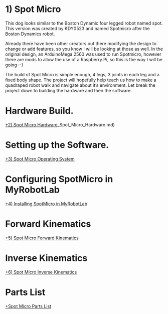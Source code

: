 # 1) Spot Micro
This dog looks similar to the Boston Dynamic four legged robot named spot.
This version was created by KDY0523 and named Spotmicro after the Boston Dynamics robot.

Already there have been other creators out there modifying the design to change or add features, so you know I will be looking at those as well.
In the original design, an ArduinoMega 2560 was used to run Spotmicro, however there are mods to allow the use of a Raspberry Pi, so this is the way I will be going :-)

The build of Spot Micro is simple enough, 4 legs, 3 joints in each leg and a fixed body shape.
The project will hopefully help teach us how to make a quadraped robot walk and navigate about it’s environment.
Let break the project down to building the hardware and then the software.

# Hardware Build.

[+2) Spot Micro Hardware](https://github.com/Cyber-One/SpotMicro_MRL/blob/main/Docs/2)_Spot_Micro_Hardware.md) 

# Setting up the Software.

[+3) Spot Micro Operating System](https://github.com/Cyber-One/SpotMicro_MRL/blob/main/Docs/3-Spot-Micro-Operating-System.md) 

# Configuring SpotMicro in MyRobotLab

[+4) Installing SpotMicro in MyRobotLab](https://github.com/Cyber-One/SpotMicro_MRL/blob/main/Docs/4-Installing-SpotMicro-in-MyRobotLab.md) 

# Forward Kinematics

[+5) Spot Micro Forward Kinematics](https://github.com/Cyber-One/SpotMicro_MRL/blob/main/Docs/5-Spot-Micro-Forward-Kinematics.md) 

# Inverse Kinematics

[+6) Spot Micro Inverse Kinematics](https://github.com/Cyber-One/SpotMicro_MRL/blob/main/Docsc/6-Spot-Micro-Inverse-Kinematics.md) 

# Parts List

[+Spot Micro Parts List](https://github.com/Cyber-One/SpotMicro_MRL/blob/main/Docsc/Spot-Micro-Parts-List.md) 

